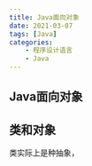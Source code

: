 ```yaml
---
title: Java面向对象
date: 2021-03-07
tags: [Java]
categories: 
    - 程序设计语言
    - Java
---
```


<style>
.center {
width: auto;
display: table;
margin - left: auto;
margin - right: auto;
}
// 图片居中
img {
position: relative;
left: 50%;
transform: translateX(-50%);
}
</style>

## Java面向对象

## 类和对象

类实际上是种抽象，